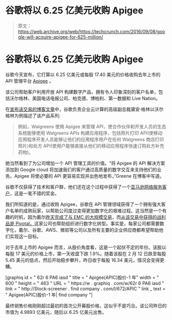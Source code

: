 # 谷歌将以 6.25 亿美元收购 Apigee

> 原文：<https://web.archive.org/web/https://techcrunch.com/2016/09/08/google-will-acquire-apigee-for-625-million/>

# 谷歌将以 6.25 亿美元收购 Apigee

谷歌今天宣布，它打算以 6.25 亿美元或每股 17.40 美元的价格收购去年上市的 API 管理平台 [Apigee](https://web.archive.org/web/20230322233802/http://www.apigee.com/) 。

该公司帮助客户利用开放 API 构建数字产品，拥有令人印象深刻的客户名单，包括沃尔格林、美国电话电报公司、柏克德、博柏利、第一数据和 Live Nation。

在[宣布该交易的博客文章](https://web.archive.org/web/20230322233802/https://cloudplatform.googleblog.com/2016/09/Google-to-acquire-apigee.html)中，谷歌负责企业云计算的高级副总裁黛安·格林以沃尔格林为例描述了该产品系列:

> 例如，Walgreens 使用 Apigee 来管理 API，使合作伙伴和开发人员的生态系统能够使用 Walgreens APIs 构建应用程序，包括照片打印 API(使移动应用程序开发人员能够让他们的应用程序用户在任何 Walgreens 商店打印照片)和处方 API(使用户能够直接从他们的移动应用程序快速订购处方补充药物)。

她当然看到了为公司增加一个 API 管理工具的价值。“将 Apigee 的 API 解决方案添加到 Google cloud 将加速我们的客户通过高质量的数字交互来支持他们的业务。Apigee 将使必要的 API 更容易实现并出色地发布，”Greene 在博客中写道。

谷歌不仅获得了技术和客户群，他们还在这个过程中获得了一个[亚马逊网络服务客户](https://web.archive.org/web/20230322233802/http://apigee.com/about/solutions/amazon-web-services-and-apigee)，这是一笔不错的奖金。

我们所知道的是，通过收购 Apigee，谷歌在 API 管理领域获得了一个拥有强大客户名单的成熟玩家，以帮助公司度过变得更加数字化的艰难过程。这当然是一个有趣的时机，因为戴尔[昨天完成了与 EMC 的大规模交易](https://web.archive.org/web/20230322233802/https://techcrunch.com/2016/09/07/67-billion-dell-emc-deal-becomes-official-today/)，而[从该交易中获得的战利品是 Pivotal，](https://web.archive.org/web/20230322233802/https://techcrunch.com/2016/05/09/pivotal-confirms-series-c-round-is-actually-over-650-million/)这家公司也帮助组织进行数字化转型。事实是，每家公司都需要数字化，戴尔、谷歌、AWS、微软等公司以及所有主要的企业供应商都希望帮助他们实现这一目标。

对于去年上市的 Apigee 而言，从股价角度看，这是一个起伏不定的年份。该股以每股 17 美元的价格上市，第一天收盘下跌 1.9%。随着该股在 2 月 12 日跌至每股 5.45 美元的低点，然后开始稳步攀升，昨日收于每股 16.34 美元，情况会变得更糟。

[graphiq id = " 62r 6 PA6 iasd " title = " Apigee(APIC)股价-1 年" width = " 600 " height = " 463 " URL = " https://w . graphiq . com/w/62r 6 PA6 iasd " link = " http://Stock-screener . find company . com/l/672/APIC " link _ text = " Apigee(APIC)股价-1 年| find company "]

最终销售价格刚刚超过最初的首次公开募股价格，这似乎不是巧合。该公司昨日的市值为 4.9893 亿美元，随后以 6.25 亿美元出售。